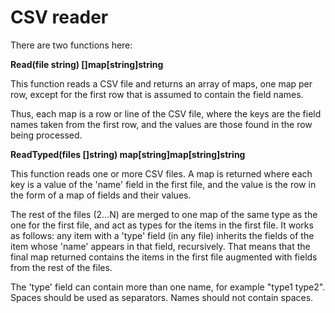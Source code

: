 # CSV reader

There are two functions here:

**Read(file string) []map[string]string**

This function reads a CSV file and returns an array
of maps, one map per row, except for the first row that
is assumed to contain the field names. 

Thus, each map is a row or line of the CSV file, where the keys
are the field names taken from the first row, and the values
are those found in the row being processed.

**ReadTyped(files []string) map[string]map[string]string**

This function reads one or more CSV files. A map is returned
where each key is a value of the 'name' field in the first
file, and the value is the row in the form of a map of fields 
and their values.

The rest of the files (2...N) are merged to one map of the same
type as the one for the first file, and act as types for the 
items in the first file. It works as follows: any item with a
'type' field (in any file) inherits the fields of the item whose
'name' appears in that field, recursively. That means that the final
map returned contains the items in the first file augmented
with fields from the rest of the files.

The 'type' field can contain more than one name, for example "type1 type2".
Spaces should be used as separators. Names should not contain spaces.


